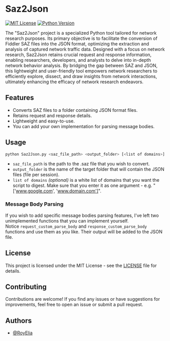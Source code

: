 
# Saz2Json

[![MIT License](https://img.shields.io/badge/License-MIT-yellow.svg)](https://choosealicense.com/licenses/mit/)
[![Python Version](https://img.shields.io/badge/Python-3.x-blue.svg)](https://www.python.org/downloads/)

The "Saz2Json" project is a specialized Python tool tailored for network research purposes. Its primary objective is to facilitate the conversion of Fiddler SAZ files into the JSON format, optimizing the extraction and analysis of captured network traffic data. Designed with a focus on network research, Saz2Json retains crucial request and response information, enabling researchers, developers, and analysts to delve into in-depth network behavior analysis. By bridging the gap between SAZ and JSON, this lightweight and user-friendly tool empowers network researchers to efficiently explore, dissect, and draw insights from network interactions, ultimately enhancing the efficacy of network research endeavors.

## Features

- Converts SAZ files to a folder containing JSON format files.
- Retains request and response details.
- Lightweight and easy-to-use.
- You can add your own implementation for parsing message bodies.

## Usage

```bash
python Saz2Json.py <saz_file_path> <output_folder> [<list of domains>]
```

- `saz_file_path` is the path to the .saz file that you wish to convert.
- `output_folder` is the name of the target folder that will contain the JSON files (file per session).
- `list of domains` _(optional)_ is a white list of domains that you want the script to digest. Make sure that you enter it as one argument - e.g. "['www.google.com', 'www.domain.com']".

### Message Body Parsing
If you wish to add specific message bodies parsing features, I've left two unimplemented functions that you can implement yourself.<br>
Notice `request_custom_parse_body` and `response_custom_parse_body` functions and use them as you like. Their output will be added to the JSON file. 

## License

This project is licensed under the MIT License - see the [LICENSE](https://choosealicense.com/licenses/mit/) file for details.

## Contributing

Contributions are welcome! If you find any issues or have suggestions for improvements, feel free to open an issue or submit a pull request.

## Authors

- [@RoyElia](https://www.linkedin.com/in/roy-elia/)

